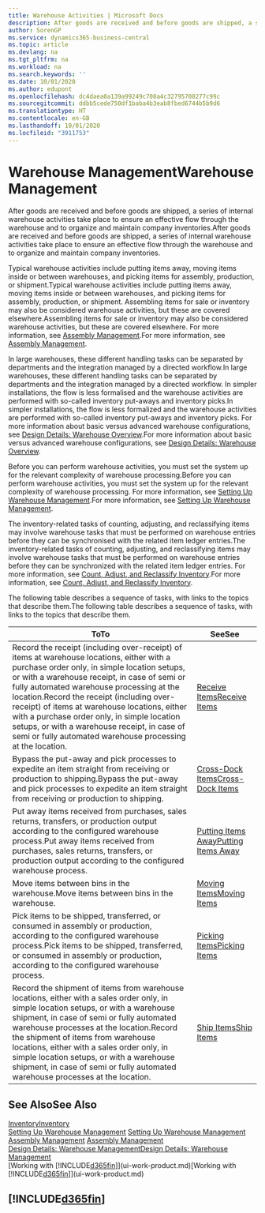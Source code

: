 ```yaml
---
title: Warehouse Activities | Microsoft Docs
description: After goods are received and before goods are shipped, a series of internal warehouse activities take place to ensure an effective flow through the warehouse and to organize and maintain company inventories.
author: SorenGP
ms.service: dynamics365-business-central
ms.topic: article
ms.devlang: na
ms.tgt_pltfrm: na
ms.workload: na
ms.search.keywords: ''
ms.date: 10/01/2020
ms.author: edupont
ms.openlocfilehash: dc4daea0a139a99249c708a4c32795708277c99c
ms.sourcegitcommit: ddbb5cede750df1baba4b3eab8fbed6744b5b9d6
ms.translationtype: HT
ms.contentlocale: en-GB
ms.lasthandoff: 10/01/2020
ms.locfileid: "3911753"
---
```

# <a name="warehouse-management"></a><span data-ttu-id="325a3-103">Warehouse Management</span><span class="sxs-lookup"><span data-stu-id="325a3-103">Warehouse Management</span></span>
<span data-ttu-id="325a3-104">After goods are received and before goods are shipped, a series of internal warehouse activities take place to ensure an effective flow through the warehouse and to organize and maintain company inventories.</span><span class="sxs-lookup"><span data-stu-id="325a3-104">After goods are received and before goods are shipped, a series of internal warehouse activities take place to ensure an effective flow through the warehouse and to organize and maintain company inventories.</span></span>

<span data-ttu-id="325a3-105">Typical warehouse activities include putting items away, moving items inside or between warehouses, and picking items for assembly, production, or shipment.</span><span class="sxs-lookup"><span data-stu-id="325a3-105">Typical warehouse activities include putting items away, moving items inside or between warehouses, and picking items for assembly, production, or shipment.</span></span> <span data-ttu-id="325a3-106">Assembling items for sale or inventory may also be considered warehouse activities, but these are covered elsewhere.</span><span class="sxs-lookup"><span data-stu-id="325a3-106">Assembling items for sale or inventory may also be considered warehouse activities, but these are covered elsewhere.</span></span> <span data-ttu-id="325a3-107">For more information, see [Assembly Management](assembly-assemble-items.md).</span><span class="sxs-lookup"><span data-stu-id="325a3-107">For more information, see [Assembly Management](assembly-assemble-items.md).</span></span>  

<span data-ttu-id="325a3-108">In large warehouses, these different handling tasks can be separated by departments and the integration managed by a directed workflow.</span><span class="sxs-lookup"><span data-stu-id="325a3-108">In large warehouses, these different handling tasks can be separated by departments and the integration managed by a directed workflow.</span></span> <span data-ttu-id="325a3-109">In simpler installations, the flow is less formalised and the warehouse activities are performed with so-called inventory put-aways and inventory picks.</span><span class="sxs-lookup"><span data-stu-id="325a3-109">In simpler installations, the flow is less formalized and the warehouse activities are performed with so-called inventory put-aways and inventory picks.</span></span> <span data-ttu-id="325a3-110">For more information about basic versus advanced warehouse configurations, see [Design Details: Warehouse Overview](design-details-warehouse-overview.md).</span><span class="sxs-lookup"><span data-stu-id="325a3-110">For more information about basic versus advanced warehouse configurations, see [Design Details: Warehouse Overview](design-details-warehouse-overview.md).</span></span>

<span data-ttu-id="325a3-111">Before you can perform warehouse activities, you must set the system up for the relevant complexity of warehouse processing.</span><span class="sxs-lookup"><span data-stu-id="325a3-111">Before you can perform warehouse activities, you must set the system up for the relevant complexity of warehouse processing.</span></span> <span data-ttu-id="325a3-112">For more information, see [Setting Up Warehouse Management](warehouse-setup-warehouse.md).</span><span class="sxs-lookup"><span data-stu-id="325a3-112">For more information, see [Setting Up Warehouse Management](warehouse-setup-warehouse.md).</span></span>

<span data-ttu-id="325a3-113">The inventory-related tasks of counting, adjusting, and reclassifying items may involve warehouse tasks that must be performed on warehouse entries before they can be synchronised with the related item ledger entries.</span><span class="sxs-lookup"><span data-stu-id="325a3-113">The inventory-related tasks of counting, adjusting, and reclassifying items may involve warehouse tasks that must be performed on warehouse entries before they can be synchronized with the related item ledger entries.</span></span> <span data-ttu-id="325a3-114">For more information, see [Count, Adjust, and Reclassify Inventory](inventory-how-count-adjust-reclassify.md).</span><span class="sxs-lookup"><span data-stu-id="325a3-114">For more information, see [Count, Adjust, and Reclassify Inventory](inventory-how-count-adjust-reclassify.md).</span></span>

 <span data-ttu-id="325a3-115">The following table describes a sequence of tasks, with links to the topics that describe them.</span><span class="sxs-lookup"><span data-stu-id="325a3-115">The following table describes a sequence of tasks, with links to the topics that describe them.</span></span>   

|<span data-ttu-id="325a3-116">**To**</span><span class="sxs-lookup"><span data-stu-id="325a3-116">**To**</span></span>|<span data-ttu-id="325a3-117">**See**</span><span class="sxs-lookup"><span data-stu-id="325a3-117">**See**</span></span>|  
|------------|-------------|  
|<span data-ttu-id="325a3-118">Record the receipt (including over-receipt) of items at warehouse locations, either with a purchase order only, in simple location setups, or with a warehouse receipt, in case of semi or fully automated warehouse processing at the location.</span><span class="sxs-lookup"><span data-stu-id="325a3-118">Record the receipt (including over-receipt) of items at warehouse locations, either with a purchase order only, in simple location setups, or with a warehouse receipt, in case of semi or fully automated warehouse processing at the location.</span></span>|[<span data-ttu-id="325a3-119">Receive Items</span><span class="sxs-lookup"><span data-stu-id="325a3-119">Receive Items</span></span>](warehouse-how-receive-items.md)|
|<span data-ttu-id="325a3-120">Bypass the put-away and pick processes to expedite an item straight from receiving or production to shipping.</span><span class="sxs-lookup"><span data-stu-id="325a3-120">Bypass the put-away and pick processes to expedite an item straight from receiving or production to shipping.</span></span>|[<span data-ttu-id="325a3-121">Cross-Dock Items</span><span class="sxs-lookup"><span data-stu-id="325a3-121">Cross-Dock Items</span></span>](warehouse-how-to-cross-dock-items.md)|    
|<span data-ttu-id="325a3-122">Put away items received from purchases, sales returns, transfers, or production output according to the configured warehouse process.</span><span class="sxs-lookup"><span data-stu-id="325a3-122">Put away items received from purchases, sales returns, transfers, or production output according to the configured warehouse process.</span></span>|[<span data-ttu-id="325a3-123">Putting Items Away</span><span class="sxs-lookup"><span data-stu-id="325a3-123">Putting Items Away</span></span>](warehouse-put-away-items.md)|
|<span data-ttu-id="325a3-124">Move items between bins in the warehouse.</span><span class="sxs-lookup"><span data-stu-id="325a3-124">Move items between bins in the warehouse.</span></span>|[<span data-ttu-id="325a3-125">Moving Items</span><span class="sxs-lookup"><span data-stu-id="325a3-125">Moving Items</span></span>](warehouse-move-items.md)|
|<span data-ttu-id="325a3-126">Pick items to be shipped, transferred, or consumed in assembly or production, according to the configured warehouse process.</span><span class="sxs-lookup"><span data-stu-id="325a3-126">Pick items to be shipped, transferred, or consumed in assembly or production, according to the configured warehouse process.</span></span>|[<span data-ttu-id="325a3-127">Picking Items</span><span class="sxs-lookup"><span data-stu-id="325a3-127">Picking Items</span></span>](warehouse-pick-items.md)|
|<span data-ttu-id="325a3-128">Record the shipment of items from warehouse locations, either with a sales order only, in simple location setups, or with a warehouse shipment, in case of semi or fully automated warehouse processes at the location.</span><span class="sxs-lookup"><span data-stu-id="325a3-128">Record the shipment of items from warehouse locations, either with a sales order only, in simple location setups, or with a warehouse shipment, in case of semi or fully automated warehouse processes at the location.</span></span>|[<span data-ttu-id="325a3-129">Ship Items</span><span class="sxs-lookup"><span data-stu-id="325a3-129">Ship Items</span></span>](warehouse-how-ship-items.md)|  

## <a name="see-also"></a><span data-ttu-id="325a3-130">See Also</span><span class="sxs-lookup"><span data-stu-id="325a3-130">See Also</span></span>  
[<span data-ttu-id="325a3-131">Inventory</span><span class="sxs-lookup"><span data-stu-id="325a3-131">Inventory</span></span>](inventory-manage-inventory.md)  
<span data-ttu-id="325a3-132">[Setting Up Warehouse Management](warehouse-setup-warehouse.md)   </span><span class="sxs-lookup"><span data-stu-id="325a3-132">[Setting Up Warehouse Management](warehouse-setup-warehouse.md)   </span></span>  
<span data-ttu-id="325a3-133">[Assembly Management](assembly-assemble-items.md)  </span><span class="sxs-lookup"><span data-stu-id="325a3-133">[Assembly Management](assembly-assemble-items.md)  </span></span>  
[<span data-ttu-id="325a3-134">Design Details: Warehouse Management</span><span class="sxs-lookup"><span data-stu-id="325a3-134">Design Details: Warehouse Management</span></span>](design-details-warehouse-management.md)  
<span data-ttu-id="325a3-135">[Working with [!INCLUDE[d365fin](includes/d365fin_md.md)]](ui-work-product.md)</span><span class="sxs-lookup"><span data-stu-id="325a3-135">[Working with [!INCLUDE[d365fin](includes/d365fin_md.md)]](ui-work-product.md)</span></span>  

## [!INCLUDE[d365fin](includes/free_trial_md.md)]  
